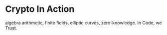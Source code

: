 # Crypto In Action

algebra arithmetic, finite fields, elliptic curves, zero-knowledge.
In Code, we Trust.

